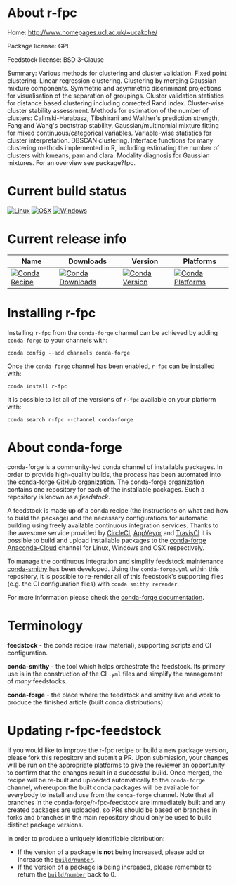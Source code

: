 About r-fpc
===========

Home: http://www.homepages.ucl.ac.uk/~ucakche/

Package license: GPL

Feedstock license: BSD 3-Clause

Summary: Various methods for clustering and cluster validation. Fixed point clustering. Linear regression clustering. Clustering by  merging Gaussian mixture components. Symmetric  and asymmetric discriminant projections for visualisation of the  separation of groupings. Cluster validation statistics for distance based clustering including corrected Rand index.  Cluster-wise cluster stability assessment. Methods for estimation of  the number of clusters: Calinski-Harabasz, Tibshirani and Walther's  prediction strength, Fang and Wang's bootstrap stability.  Gaussian/multinomial mixture fitting for mixed  continuous/categorical variables. Variable-wise statistics for cluster interpretation. DBSCAN clustering. Interface functions for many  clustering methods implemented in R, including estimating the number of clusters with kmeans, pam and clara. Modality diagnosis for Gaussian mixtures. For an overview see package?fpc.



Current build status
====================

[![Linux](https://img.shields.io/circleci/project/github/conda-forge/r-fpc-feedstock/master.svg?label=Linux)](https://circleci.com/gh/conda-forge/r-fpc-feedstock)
[![OSX](https://img.shields.io/travis/conda-forge/r-fpc-feedstock/master.svg?label=macOS)](https://travis-ci.org/conda-forge/r-fpc-feedstock)
[![Windows](https://img.shields.io/appveyor/ci/conda-forge/r-fpc-feedstock/master.svg?label=Windows)](https://ci.appveyor.com/project/conda-forge/r-fpc-feedstock/branch/master)

Current release info
====================

| Name | Downloads | Version | Platforms |
| --- | --- | --- | --- |
| [![Conda Recipe](https://img.shields.io/badge/recipe-r--fpc-green.svg)](https://anaconda.org/conda-forge/r-fpc) | [![Conda Downloads](https://img.shields.io/conda/dn/conda-forge/r-fpc.svg)](https://anaconda.org/conda-forge/r-fpc) | [![Conda Version](https://img.shields.io/conda/vn/conda-forge/r-fpc.svg)](https://anaconda.org/conda-forge/r-fpc) | [![Conda Platforms](https://img.shields.io/conda/pn/conda-forge/r-fpc.svg)](https://anaconda.org/conda-forge/r-fpc) |

Installing r-fpc
================

Installing `r-fpc` from the `conda-forge` channel can be achieved by adding `conda-forge` to your channels with:

```
conda config --add channels conda-forge
```

Once the `conda-forge` channel has been enabled, `r-fpc` can be installed with:

```
conda install r-fpc
```

It is possible to list all of the versions of `r-fpc` available on your platform with:

```
conda search r-fpc --channel conda-forge
```


About conda-forge
=================

conda-forge is a community-led conda channel of installable packages.
In order to provide high-quality builds, the process has been automated into the
conda-forge GitHub organization. The conda-forge organization contains one repository
for each of the installable packages. Such a repository is known as a *feedstock*.

A feedstock is made up of a conda recipe (the instructions on what and how to build
the package) and the necessary configurations for automatic building using freely
available continuous integration services. Thanks to the awesome service provided by
[CircleCI](https://circleci.com/), [AppVeyor](http://www.appveyor.com/)
and [TravisCI](https://travis-ci.org/) it is possible to build and upload installable
packages to the [conda-forge](https://anaconda.org/conda-forge)
[Anaconda-Cloud](http://docs.anaconda.org/) channel for Linux, Windows and OSX respectively.

To manage the continuous integration and simplify feedstock maintenance
[conda-smithy](http://github.com/conda-forge/conda-smithy) has been developed.
Using the ``conda-forge.yml`` within this repository, it is possible to re-render all of
this feedstock's supporting files (e.g. the CI configuration files) with ``conda smithy rerender``.

For more information please check the [conda-forge documentation](https://conda-forge.org/docs/).

Terminology
===========

**feedstock** - the conda recipe (raw material), supporting scripts and CI configuration.

**conda-smithy** - the tool which helps orchestrate the feedstock.
                   Its primary use is in the construction of the CI ``.yml`` files
                   and simplify the management of *many* feedstocks.

**conda-forge** - the place where the feedstock and smithy live and work to
                  produce the finished article (built conda distributions)


Updating r-fpc-feedstock
========================

If you would like to improve the r-fpc recipe or build a new
package version, please fork this repository and submit a PR. Upon submission,
your changes will be run on the appropriate platforms to give the reviewer an
opportunity to confirm that the changes result in a successful build. Once
merged, the recipe will be re-built and uploaded automatically to the
`conda-forge` channel, whereupon the built conda packages will be available for
everybody to install and use from the `conda-forge` channel.
Note that all branches in the conda-forge/r-fpc-feedstock are
immediately built and any created packages are uploaded, so PRs should be based
on branches in forks and branches in the main repository should only be used to
build distinct package versions.

In order to produce a uniquely identifiable distribution:
 * If the version of a package **is not** being increased, please add or increase
   the [``build/number``](http://conda.pydata.org/docs/building/meta-yaml.html#build-number-and-string).
 * If the version of a package **is** being increased, please remember to return
   the [``build/number``](http://conda.pydata.org/docs/building/meta-yaml.html#build-number-and-string)
   back to 0.